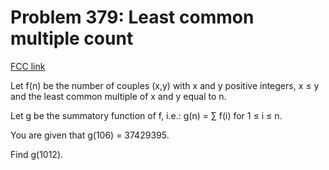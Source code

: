 # Problem 379: Least common multiple count

[FCC link](https://www.freecodecamp.org/learn/coding-interview-prep/project-euler/problem-379-least-common-multiple-count)

Let f(n) be the number of couples (x,y) with x and y positive integers, x ≤ y
and the least common multiple of x and y equal to n.

Let g be the summatory function of f, i.e.: g(n) = ∑ f(i) for 1 ≤ i ≤ n.

You are given that g(106) = 37429395.

Find g(1012).
